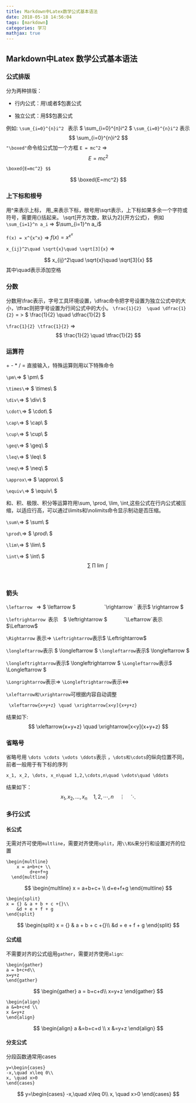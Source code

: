 ```yaml
---
title: Markdown中Latex数学公式基本语法
date: 2018-05-18 14:56:04
tags: [markdown]
categories: 学习
mathjax: true
---
```


## Markdown中Latex 数学公式基本语法

### 公式排版

分为两种排版： 
 - 行内公式：用\\或者$包裹公式

 - 独立公式：用$$包裹公式

  例如: 
  `\sum_{i=0}^{n}i^2 ` 表示     $ \sum_{i=0}^{n}i^2 $
  `\sum_{i=0}^{n}i^2` 表示
$$
\sum_{i=0}^{n}i^2
$$
`"\boxed"`命令给公式加一个方框 
`E = mc^2` =>
$$
E = mc^2
$$




`\boxed{E=mc^2} $$`

$$
\boxed{E=mc^2}
$$



### 上下标和根号

用^来表示上标， 用_来表示下标，根号用\sqrt表示，上下标如果多余一个字符或符号，需要用{}括起来。 
\sqrt[开方次数，默认为2]{开方公式}， 例如 
`\sum_{i=1}^n a_i` => $\sum_{i=1}^n a_i$

`f(x) = x^{x^x}` => $f(x) = x^{x^x}$

`x_{ij}^2\quad \sqrt{x}\quad \sqrt[3]{x}` => 

$$
x_{ij}^2\quad \sqrt{x}\quad \sqrt[3]{x}
$$
其中\quad表示添加空格



### 分数

分数用\frac表示，字号工具环境设置，\dfrac命令把字号设置为独立公式中的大小，\tfrac则把字号设置为行间公式中的大小。 
`\frac{1}{2}  \quad \dfrac{1}{2}` = > $ \frac{1}{2} \quad \dfrac{1}{2} $

`\frac{1}{2} \tfrac{1}{2}` =>
$$
\frac{1}{2} \quad \tfrac{1}{2}
$$

### 运算符

\+ - * / = 直接输入，特殊运算则用以下特殊命令 

`\pm\`=> $ \pm\ $

`\times\`=> $ \times\ $

`\div\`=> $ \div\ $

`\cdot\`=> $ \cdot\ $

`\cap\`=> $ \cap\ $

`\cup\`=> $ \cup\ $

`\geq\`=> $ \geq\ $

`\leq\`=> $ \leq\ $

`\neq\`=> $ \neq\ $

`\approx\`=> $ \approx\ $

`\equiv\`=> $ \equiv\ $



和、积、极限、积分等运算符用\sum, \prod, \lim, \int,这些公式在行内公式被压缩，以适应行高，可以通过\limits和\nolimits命令显示制动是否压缩。 

`\sum\`=> $ \sum\ $

`\prod\`=> $ \prod\ $

`\lim\`=> $ \lim\ $

`\int\`=> $ \int\ $
$$
\sum\; \prod\; \lim\; \int\;
$$

​	

### 箭头

`\leftarrow ` => $ \leftarrow $　　　　 　		 `\rightarrow ` 表示$ \rightarrow $

`\leftrightarrow `表示　$ \leftrightarrow $　　　	 `\Leftarrow`表示$\Leftarrow$

`\Rightarrow` 表示$\Rightarrow$   				 `\Leftrightarrow`表示$ \Leftrightarrow$

`\longleftarrow`表示 $ \longleftarrow $			 `\longleftarrow`表示$ \longleftarrow $

`\longleftrightarrow`表示$ \longleftrightarrow $		 `\Longleftarrow`表示$ \Longleftarrow $

`\Longrightarrow`表示$\Longrightarrow$			 `\Longleftrightarrow`表示$\Longleftrightarrow$

`\xleftarrow和\xrightarrow`可根据内容自动调整

```
 \xleftarrow{x+y+z} \quad \xrightarrow[x<y]{x+y+z}
```

结果如下:
$$
 \xleftarrow{x+y+z} \quad \xrightarrow[x<y]{x+y+z}
$$


### 省略号

省略号用 `\dots \cdots \vdots \ddots`表示 ，`\dots和\cdots`的纵向位置不同，前者一般用于有下标的序列

`x_1, x_2, \dots, x_n\quad 1,2,\cdots,n\quad \vdots\quad \ddots`

结果如下：
$$
x_1, x_2, \dots, x_n\quad 1,2,\cdots,n\quad \vdots\quad \ddots
$$


### 多行公式

#### 长公式

无需对齐可使用`multline`，需要对齐使用`split`，用`\\和&`来分行和设置对齐的位置

```
\begin{multline}
	x = a+b+c+ \\
   		 d+e+f+g
  \end{multline}
```

$$
\begin{multline}
	x = a+b+c+ \\
   		 d+e+f+g
  \end{multline}
$$

```
\begin{split}
x = {} & a + b + c +{}\\
	&d + e + f + g
\end{split}
```

$$
\begin{split}
x = {} & a + b + c +{}\\
	&d + e + f + g
\end{split}
$$



#### 公式组

不需要对齐的公式组用`gather`，需要对齐使用`align`:

```
\begin{gather}
a = b+c+d\\
x=y+z
\end{gather}
```

$$
\begin{gather}
a = b+c+d\\
x=y+z
\end{gather}
$$



```
\begin{align}
a &=b+c+d \\
x &=y+z
\end{align}
```

$$
\begin{align}
a &=b+c+d \\
x &=y+z
\end{align}
$$

#### 分支公式

分段函数通常用cases

```
y=\begin{cases}
-x,\quad x\leq 0\\
x, \quad x>0
\end{cases}
```

$$
y=\begin{cases}
-x,\quad x\leq 0\\
x, \quad x>0
\end{cases}
$$

